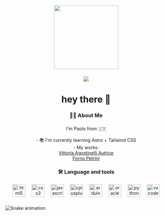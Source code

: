 <div align="center">
  <img height="200" src="https://cdn.pixabay.com/animation/2024/05/16/21/45/21-45-34-3_256.gif"  />
</div>

###

<div align="center">
  <img src="https://visitor-badge.laobi.icu/badge?page_id=Darksaw88.Darksaw88&"  />
</div>

###

<h1 align="center">hey there 👋</h1>

###

<h3 align="center">👩‍💻  About Me</h3>

###

<p align="center">I'm Paolo from 🇮🇹<br><br>- 📚 I'm currently learning Astro + Tailwind CSS <br>
  - My works: <br> 
  <a href="http://vittoriaagostinelli.altervista.org">Vittoria Agostinelli Autrice</a> <br>
  <a href="https://fornopetriniglutenfree.altervista.org/">Forno Petrini</a> <br>
</p>

###

<h3 align="center">🛠 Language and tools</h3>

###

<div align="center">
  <img src="https://cdn.jsdelivr.net/gh/devicons/devicon/icons/html5/html5-original.svg" height="40" alt="html5 logo"  />
  <img width="12" />
  <img src="https://cdn.jsdelivr.net/gh/devicons/devicon/icons/css3/css3-original.svg" height="40" alt="css3 logo"  />
  <img width="12" />
  <img src="https://cdn.jsdelivr.net/gh/devicons/devicon/icons/javascript/javascript-original.svg" height="40" alt="javascript logo"  />
  <img width="12" />
  <img src="https://cdn.jsdelivr.net/gh/devicons/devicon/icons/cplusplus/cplusplus-original.svg" height="40" alt="cplusplus logo"  />
  <img width="12" />
  <img src="https://cdn.jsdelivr.net/gh/devicons/devicon/icons/arduino/arduino-original.svg" height="40" alt="arduino logo"  />
  <img width="12" />
  <img src="https://cdn.jsdelivr.net/gh/devicons/devicon/icons/oracle/oracle-original.svg" height="40" alt="oracle logo"  />
  <img width="12" />
  <img src="https://cdn.jsdelivr.net/gh/devicons/devicon/icons/python/python-original.svg" height="40" alt="python logo"  />
  <img width="12" />
  <img src="https://cdn.jsdelivr.net/gh/devicons/devicon/icons/vscode/vscode-original.svg" height="40" alt="vscode logo"  />
</div>

###

<img src="https://raw.githubusercontent.com/Darksaw88/Darksaw88/output/snake.svg" alt="Snake animation" />

###
